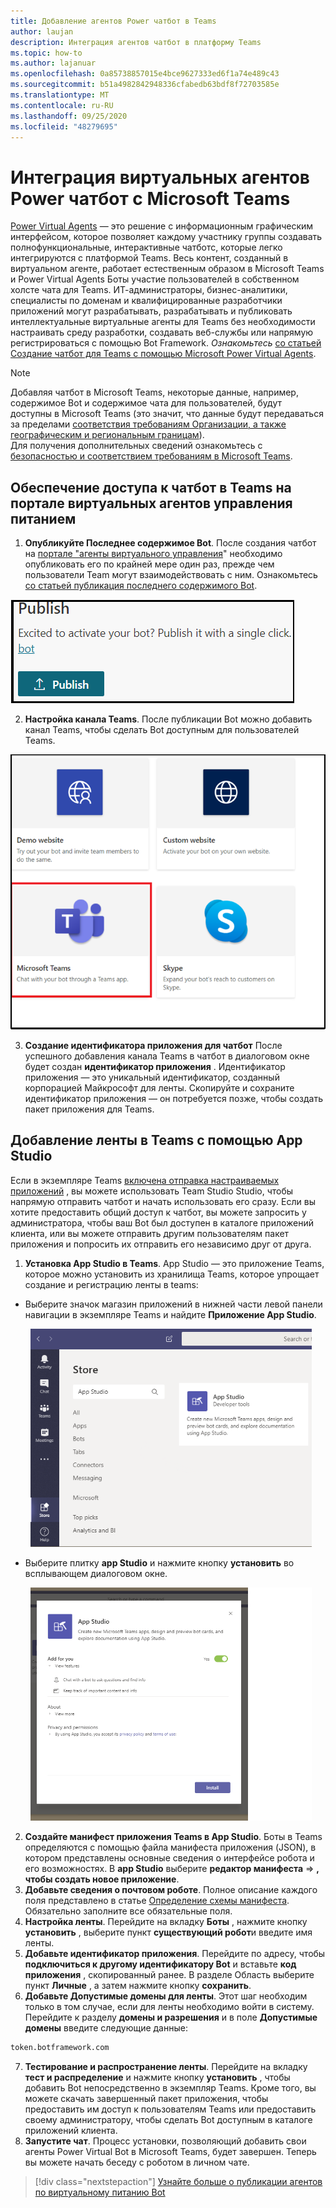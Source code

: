 ```yaml
---
title: Добавление агентов Power чатбот в Teams
author: laujan
description: Интеграция агентов чатбот в платформу Teams
ms.topic: how-to
ms.author: lajanuar
ms.openlocfilehash: 0a85738857015e4bce9627333ed6f1a74e489c43
ms.sourcegitcommit: b51a4982842948336cfabedb63bdf8f72703585e
ms.translationtype: MT
ms.contentlocale: ru-RU
ms.lasthandoff: 09/25/2020
ms.locfileid: "48279695"
---
```

# <a name="integrate-a-power-virtual-agents-chatbot-with-microsoft-teams"></a>Интеграция виртуальных агентов Power чатбот с Microsoft Teams

[Power Virtual Agents](/power-virtual-agents/fundamentals-what-is-power-virtual-agents) — это решение с информационным графическим интерфейсом, которое позволяет каждому участнику группы создавать полнофункциональные, интерактивные чатботс, которые легко интегрируются с платформой Teams. Весь контент, созданный в виртуальном агенте, работает естественным образом в Microsoft Teams и Power Virtual Agents Боты участие пользователей в собственном холсте чата для Teams. ИТ-администраторы, бизнес-аналитики, специалисты по доменам и квалифицированные разработчики приложений могут разрабатывать, разрабатывать и публиковать интеллектуальные виртуальные агенты для Teams без необходимости настраивать среду разработки, создавать веб-службы или напрямую регистрироваться с помощью Bot Framework.  *Ознакомьтесь* [со статьей Создание чатбот для Teams с помощью Microsoft Power Virtual Agents](../what-are-bots.md#create-a-chatbot-for-teams-with-microsoft-power-virtual-agents).

> [!NOTE]
> Добавляя чатбот в Microsoft Teams, некоторые данные, например, содержимое Bot и содержимое чата для пользователей, будут доступны в Microsoft Teams (это значит, что данные будут передаваться за пределами [соответствия требованиям Организации, а также географическим и региональным границам](/power-virtual-agents/data-location)). <br/>
> Для получения дополнительных сведений ознакомьтесь с [безопасностью и соответствием требованиям в Microsoft Teams](/MicrosoftTeams/security-compliance-overview).

## <a name="make-your-chatbot-reachable-in-teams-in-the-power-virtual-agents-portal"></a>Обеспечение доступа к чатбот в Teams на портале виртуальных агентов управления питанием

1. **Опубликуйте Последнее содержимое Bot**.  После создания чатбот на [портале "агенты виртуального управления](https://powervirtualagents.microsoft.com)" необходимо опубликовать его по крайней мере один раз, прежде чем пользователи Team могут взаимодействовать с ним. Ознакомьтесь [со статьей публикация последнего содержимого Bot](/power-virtual-agents/publication-fundamentals-publish-channels#publish-the-latest-bot-content).

![Публикация на портале виртуальных агентов управления питанием](../../assets/images/pva-publish.png)

2. **Настройка канала Teams**. После публикации Bot можно добавить канал Teams, чтобы сделать Bot доступным для пользователей Teams.

![каналы на портале виртуальных агентов управления питанием](../../assets/images/pva-channels.png)

3. **Создание идентификатора приложения для чатбот**  После успешного добавления канала Teams в чатбот в диалоговом окне будет создан **идентификатор приложения** . Идентификатор приложения — это уникальный идентификатор, созданный корпорацией Майкрософт для ленты.  Скопируйте и сохраните идентификатор приложения — он потребуется позже, чтобы создать пакет приложения для Teams.

## <a name="add-your-bot-to-teams-using-app-studio"></a>Добавление ленты в Teams с помощью App Studio

Если в экземпляре Teams [включена отправка настраиваемых приложений](/microsoftteams/admin-settings) , вы можете использовать Team Studio Studio, чтобы напрямую отправить чатбот и начать использовать его сразу. Если вы хотите предоставить общий доступ к чатбот, вы можете запросить у администратора, чтобы ваш Bot был доступен в каталоге приложений клиента, или вы можете отправить другим пользователям пакет приложения и попросить их отправить его независимо друг от друга.

1. **Установка App Studio в Teams**. App Studio — это приложение Teams, которое можно установить из хранилища Teams, которое упрощает создание и регистрацию ленты в teams: 

  * Выберите значок магазин приложений в нижней части левой панели навигации в экземпляре Teams и найдите **Приложение App Studio**.
>
&emsp;&emsp; <img  width="450px" title="Поиск App Studio в магазине" src="../../assets/images/get-started/app-studio-store.png" alt="app in studio store view"/>    

  * Выберите плитку **app Studio** и нажмите кнопку **установить** во всплывающем диалоговом окне.
>
&emsp;&emsp; <img  width="450px" title="Установка App Studio" src="../../assets/images/get-started/app-studio-install.png" alt="install app studio view"/>

2. **Создайте манифест приложения Teams в App Studio**.  Боты в Teams определяются с помощью файла манифеста приложения (JSON), в котором представлены основные сведения о интерфейсе робота и его возможностях. В **app Studio** выберите **редактор манифеста**   =>  **, чтобы создать новое приложение**.
3. **Добавьте сведения о почтовом роботе**. Полное описание каждого поля представлено в статье [Определение схемы манифеста](../../resources/schema/manifest-schema.md). Обязательно заполните все обязательные поля.
4. **Настройка ленты**. Перейдите на вкладку **Боты** , нажмите кнопку **установить** , выберите пункт **существующий робот**и введите имя ленты.
5. **Добавьте идентификатор приложения**. Перейдите по адресу, чтобы **подключиться к другому идентификатору Bot** и вставьте **код приложения** , скопированный ранее. В разделе Область выберите пункт **Личные** , а затем нажмите кнопку **сохранить**.
6. **Добавьте Допустимые домены для ленты**.  Этот шаг необходим только в том случае, если для ленты необходимо войти в систему. Перейдите к разделу **домены и разрешения** и в поле **Допустимые домены** введите следующие данные:

```bash
token.botframework.com
```

7.  **Тестирование и распространение ленты**. Перейдите на вкладку **тест и распределение** и нажмите кнопку **установить** , чтобы добавить Bot непосредственно в экземпляр Teams. Кроме того, вы можете скачать завершенный пакет приложения, чтобы предоставить им доступ к пользователям Teams или предоставить своему администратору, чтобы сделать Bot доступным в каталоге приложений клиента.
8. **Запустите чат**. Процесс установки, позволяющий добавить свои агенты Power Virtual Bot в Microsoft Teams, будет завершен. Теперь вы можете начать беседу с роботом в личном чате.

> [!div class="nextstepaction"]
> [Узнайте больше о публикации агентов по виртуальному питанию Bot](/power-virtual-agents/publication-fundamentals-publish-channels)
